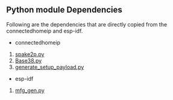 ## Python module Dependencies

Following are the dependencies that are directly copied from the connectedhomeip and esp-idf.

- connectedhomeip
1. [spake2p.py](https://github.com/project-chip/connectedhomeip/tree/54038c0db7349cb54461dbb59418674d747123cf/scripts/tools/spake2p/spake2p.py)
2. [Base38.py](https://github.com/project-chip/connectedhomeip/tree/54038c0db7349cb54461dbb59418674d747123cf/src/setup_payload/Base38.py)
3. [generate_setup_payload.py](https://github.com/project-chip/connectedhomeip/tree/54038c0db7349cb54461dbb59418674d747123cf/src/setup_payload/generate_setup_payload.py)

- esp-idf
1. [mfg_gen.py](https://github.com/espressif/esp-idf/blob/v5.4/tools/mass_mfg/mfg_gen.py)

